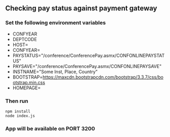 ## Checking pay status against payment gateway ##

### Set the following environment variables ###
- CONFYEAR
- DEPTCODE
- HOST=
- CONFYEAR=
- PAYSTATUS="/conference/ConferencePay.asmx/CONFONLINEPAYSTATUS"
- PAYSAVE="/conference/ConferencePay.asmx/CONFONLINEPAYSAVE"
- INSTNAME="Some Inst, Place, Country"
- BOOTSTRAP=https://maxcdn.bootstrapcdn.com/bootstrap/3.3.7/css/bootstrap.min.css
- HOMEPAGE=

### Then run ###
```
npm install
node index.js
```

### App will be available on PORT 3200 ###
